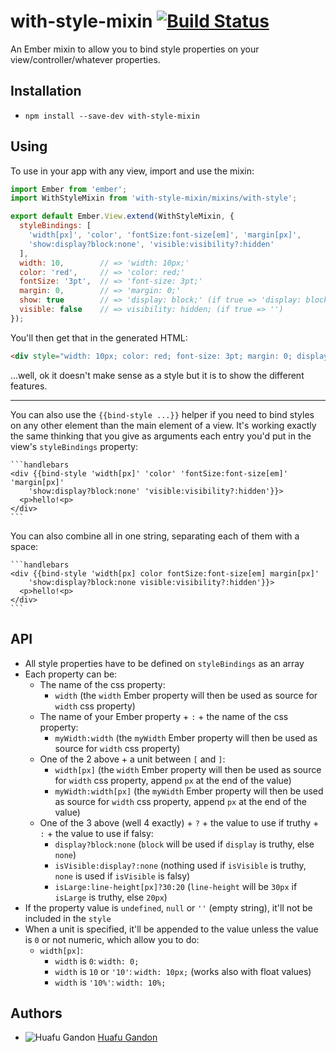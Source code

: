 # with-style-mixin [![Build Status](https://travis-ci.org/huafu/with-style-mixin.svg?branch=master)](https://travis-ci.org/huafu/with-style-mixin)

An Ember mixin to allow you to bind style properties on your view/controller/whatever properties.

## Installation

* `npm install --save-dev with-style-mixin`

## Using

To use in your app with any view, import and use the mixin:

```js
import Ember from 'ember';
import WithStyleMixin from 'with-style-mixin/mixins/with-style';

export default Ember.View.extend(WithStyleMixin, {
  styleBindings: [
    'width[px]', 'color', 'fontSize:font-size[em]', 'margin[px]',
    'show:display?block:none', 'visible:visibility?:hidden'
  ],
  width: 10,        // => 'width: 10px;'
  color: 'red',     // => 'color: red;'
  fontSize: '3pt',  // => 'font-size: 3pt;'
  margin: 0,        // => 'margin: 0;'
  show: true        // => 'display: block;' (if true => 'display: block;')
  visible: false    // => visibility: hidden; (if true => '')
});
```

You'll then get that in the generated HTML:

```html
<div style="width: 10px; color: red; font-size: 3pt; margin: 0; display: block; visibility: hidden;"></div>
```

...well, ok it doesn't make sense as a style but it is to show the different features.

---

You can also use the `{{bind-style ...}}` helper if you need to bind styles on any other element than
the main element of a view. It's working exactly the same thinking that you give as arguments each entry
you'd put in the view's `styleBindings` property:

    ```handlebars
    <div {{bind-style 'width[px]' 'color' 'fontSize:font-size[em]' 'margin[px]'
        'show:display?block:none' 'visible:visibility?:hidden'}}>
      <p>hello!<p>
    </div>
    ```
    
You can also combine all in one string, separating each of them with a space:

    ```handlebars
    <div {{bind-style 'width[px] color fontSize:font-size[em] margin[px]'
        'show:display?block:none visible:visibility?:hidden'}}>
      <p>hello!<p>
    </div>
    ```


## API

* All style properties have to be defined on `styleBindings` as an array
* Each property can be:
    * The name of the css property:
        * `width` (the `width` Ember property will then be used as source for `width` css property)
    * The name of your Ember property + `:` + the name of the css property:
        * `myWidth:width` (the `myWidth` Ember property will then be used as source for `width` css property) 
    * One of the 2 above + a unit between `[` and `]`:
        * `width[px]` (the `width` Ember property will then be used as source for `width` css property, append `px` at the end of the value)
        * `myWidth:width[px]` (the `myWidth` Ember property will then be used as source for `width` css property, append `px` at the end of the value)
    * One of the 3 above (well 4 exactly) + `?` + the value to use if truthy + `:` + the value to use if falsy:
        * `display?block:none` (`block` will be used if `display` is truthy, else `none`)
        * `isVisible:display?:none` (nothing used if `isVisible` is truthy, `none` is used if `isVisible` is falsy)
        * `isLarge:line-height[px]?30:20` (`line-height` will be `30px` if `isLarge` is truthy, else `20px`)
* If the property value is `undefined`, `null` or `''` (empty string), it'll not be included in the `style`
* When a unit is specified, it'll be appended to the value unless the value is `0` or not numeric, which allow you to do:
    * `width[px]`:
        * `width` is `0`: `width: 0;`
        * `width` is `10` or `'10'`: `width: 10px;` (works also with float values)
        * `width` is `'10%'`: `width: 10%;`


## Authors

* ![Huafu Gandon](https://s.gravatar.com/avatar/950590a0d4bc96f4a239cac955112eeb?s=24) [Huafu Gandon](https://github.com/huafu)
